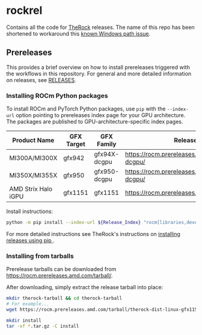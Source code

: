 # rockrel

Contains all the code for [TheRock](https://github.com/rocm/therock) releases. The name of this repo has been shortened to workaround this [known Windows path issue](https://github.com/ROCm/rocm-libraries/issues/2096).

## Prereleases

This provides a brief overview on how to install prereleases triggered with the workflows in this repository.
For general and more detailed information on releases, see [RELEASES](https://github.com/ROCm/TheRock/blob/main/RELEASES.md).

### Installing ROCm Python packages

To install ROCm and PyTorch Python packages, use `pip` with the `--index-url` option pointing to prereleases index page for your GPU architecture.
The packages are published to GPU-architecture-specific index pages.

| Product Name        | GFX Target | GFX Family   | Release Index                                      |
| --------------------| ---------- | ------------ | -------------------------------------------------- |
| MI300A/MI300X       | gfx942     | gfx94X-dcgpu | https://rocm.prereleases.amd.com/whl/gfx94X-dcgpu/ |
| MI350X/MI355X       | gfx950     | gfx950-dcgpu | https://rocm.prereleases.amd.com/whl/gfx950-dcgpu/ |
| AMD Strix Halo iGPU | gfx1151    | gfx1151      | https://rocm.prereleases.amd.com/whl/gfx1151/      |

Install instructions:
```bash
python -m pip install --index-url ${Release_Index} "rocm[libraries,devel]"
```

For more detailed instructions see TheRock's instructions on [installing releases using pip
](https://github.com/ROCm/TheRock/blob/main/RELEASES.md#installing-releases-using-pip).


### Installing from tarballs

Prerelease tarballs can be downloaded from https://rocm.prereleases.amd.com/tarball/.

After downloading, simply extract the release tarball into place:

```bash
mkdir therock-tarball && cd therock-tarball
# For example...
wget https://rocm.prereleases.amd.com/tarball/therock-dist-linux-gfx1151-7.9.0rc1.tar.gz

mkdir install
tar -xf *.tar.gz -C install
```
